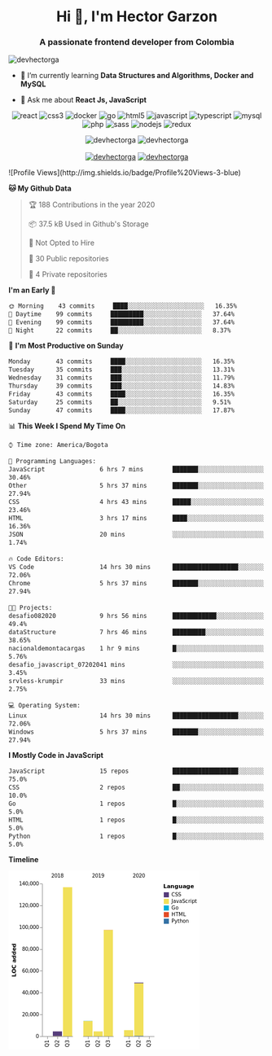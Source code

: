 <h1 align="center">Hi 👋, I'm Hector Garzon</h1>
<h3 align="center">A passionate frontend developer from Colombia</h3>

<p align="left"> <img src="https://komarev.com/ghpvc/?username=devhectorga" alt="devhectorga" /> </p>

- 🌱 I’m currently learning **Data Structures and Algorithms, Docker and MySQL**

- 💬 Ask me about **React Js, JavaScript**

<p align="center"><img src="https://devicons.github.io/devicon/devicon.git/icons/react/react-original-wordmark.svg" alt="react" width="20" height="20"/> <img src="https://devicons.github.io/devicon/devicon.git/icons/css3/css3-original-wordmark.svg" alt="css3" width="20" height="20"/> <img src="https://devicons.github.io/devicon/devicon.git/icons/docker/docker-original-wordmark.svg" alt="docker" width="20" height="20"/> <img src="https://devicons.github.io/devicon/devicon.git/icons/go/go-original.svg" alt="go" width="20" height="20"/> <img src="https://devicons.github.io/devicon/devicon.git/icons/html5/html5-original-wordmark.svg" alt="html5" width="20" height="20"/> <img src="https://devicons.github.io/devicon/devicon.git/icons/javascript/javascript-original.svg" alt="javascript" width="20" height="20"/> <img src="https://devicons.github.io/devicon/devicon.git/icons/typescript/typescript-original.svg" alt="typescript" width="20" height="20"/> <img src="https://devicons.github.io/devicon/devicon.git/icons/mysql/mysql-original-wordmark.svg" alt="mysql" width="20" height="20"/> <img src="https://devicons.github.io/devicon/devicon.git/icons/php/php-original.svg" alt="php" width="20" height="20"/> <img src="https://devicons.github.io/devicon/devicon.git/icons/sass/sass-original.svg" alt="sass" width="20" height="20"/> <img src="https://devicons.github.io/devicon/devicon.git/icons/nodejs/nodejs-original-wordmark.svg" alt="nodejs" width="20" height="20"/> <img src="https://devicons.github.io/devicon/devicon.git/icons/redux/redux-original.svg" alt="redux" width="20" height="20"/></p><p align="center"> <img src="https://github-readme-stats.vercel.app/api?username=devhectorga&count_private=true&show_icons=true" alt="devhectorga" /> <img src="https://github-readme-stats.vercel.app/api/top-langs/?username=devhectorga&layout=compact" alt="devhectorga" /></p>

<p align="center">
<a href="https://twitter.com/devhectorga" target="blank"><img align="center" src="https://cdn.jsdelivr.net/npm/simple-icons@3.0.1/icons/twitter.svg" alt="devhectorga" height="20" width="20" /></a>
<a href="https://linkedin.com/in/devhectorga" target="blank"><img align="center" src="https://cdn.jsdelivr.net/npm/simple-icons@3.0.1/icons/linkedin.svg" alt="devhectorga" height="20" width="20" /></a>
</p>
<!--START_SECTION:waka-->
![Profile Views](http://img.shields.io/badge/Profile%20Views-3-blue)

**🐱 My Github Data** 

> 🏆 188 Contributions in the year 2020
 > 
> 📦 37.5 kB Used in Github's Storage 
 > 
> 🚫 Not Opted to Hire
 > 
> 📜 30 Public repositories
 > 
> 🔑 4 Private repositories 

**I'm an Early 🐤** 

```text
🌞 Morning    43 commits     ████░░░░░░░░░░░░░░░░░░░░░   16.35% 
🌆 Daytime    99 commits     █████████░░░░░░░░░░░░░░░░   37.64% 
🌃 Evening    99 commits     █████████░░░░░░░░░░░░░░░░   37.64% 
🌙 Night      22 commits     ██░░░░░░░░░░░░░░░░░░░░░░░   8.37%

```
📅 **I'm Most Productive on Sunday** 

```text
Monday       43 commits     ████░░░░░░░░░░░░░░░░░░░░░   16.35% 
Tuesday      35 commits     ███░░░░░░░░░░░░░░░░░░░░░░   13.31% 
Wednesday    31 commits     ███░░░░░░░░░░░░░░░░░░░░░░   11.79% 
Thursday     39 commits     ███░░░░░░░░░░░░░░░░░░░░░░   14.83% 
Friday       43 commits     ████░░░░░░░░░░░░░░░░░░░░░   16.35% 
Saturday     25 commits     ██░░░░░░░░░░░░░░░░░░░░░░░   9.51% 
Sunday       47 commits     ████░░░░░░░░░░░░░░░░░░░░░   17.87%

```


📊 **This Week I Spend My Time On** 

```text
⌚︎ Time zone: America/Bogota

💬 Programming Languages: 
JavaScript               6 hrs 7 mins        ███████░░░░░░░░░░░░░░░░░░   30.46% 
Other                    5 hrs 37 mins       ███████░░░░░░░░░░░░░░░░░░   27.94% 
CSS                      4 hrs 43 mins       █████░░░░░░░░░░░░░░░░░░░░   23.46% 
HTML                     3 hrs 17 mins       ████░░░░░░░░░░░░░░░░░░░░░   16.36% 
JSON                     20 mins             ░░░░░░░░░░░░░░░░░░░░░░░░░   1.74%

🔥 Code Editors: 
VS Code                  14 hrs 30 mins      ██████████████████░░░░░░░   72.06% 
Chrome                   5 hrs 37 mins       ███████░░░░░░░░░░░░░░░░░░   27.94%

🐱‍💻 Projects: 
desafio082020            9 hrs 56 mins       ████████████░░░░░░░░░░░░░   49.4% 
dataStructure            7 hrs 46 mins       █████████░░░░░░░░░░░░░░░░   38.65% 
nacionaldemontacargas    1 hr 9 mins         █░░░░░░░░░░░░░░░░░░░░░░░░   5.76% 
desafio_javascript_07202041 mins             ░░░░░░░░░░░░░░░░░░░░░░░░░   3.45% 
srvless-krumpir          33 mins             ░░░░░░░░░░░░░░░░░░░░░░░░░   2.75%

💻 Operating System: 
Linux                    14 hrs 30 mins      ██████████████████░░░░░░░   72.06% 
Windows                  5 hrs 37 mins       ███████░░░░░░░░░░░░░░░░░░   27.94%

```

**I Mostly Code in JavaScript** 

```text
JavaScript               15 repos            ██████████████████░░░░░░░   75.0% 
CSS                      2 repos             ██░░░░░░░░░░░░░░░░░░░░░░░   10.0% 
Go                       1 repos             █░░░░░░░░░░░░░░░░░░░░░░░░   5.0% 
HTML                     1 repos             █░░░░░░░░░░░░░░░░░░░░░░░░   5.0% 
Python                   1 repos             █░░░░░░░░░░░░░░░░░░░░░░░░   5.0%

```


**Timeline**

![Chart not found](https://github.com/devHectorGa/devHectorGa/blob/master/charts/bar_graph.png) 


<!--END_SECTION:waka-->
